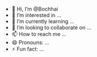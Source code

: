 - 👋 Hi, I’m @Bochhai
- 👀 I’m interested in ...
- 🌱 I’m currently learning ...
- 💞️ I’m looking to collaborate on ...
- 📫 How to reach me ...
- 😄 Pronouns: ...
- ⚡ Fun fact: ...

<!---
Bochhai/Bochhai is a ✨ special ✨ repository because its `README.md` (this file) appears on your GitHub profile.
You can click the Preview link to take a look at your changes.
--->
